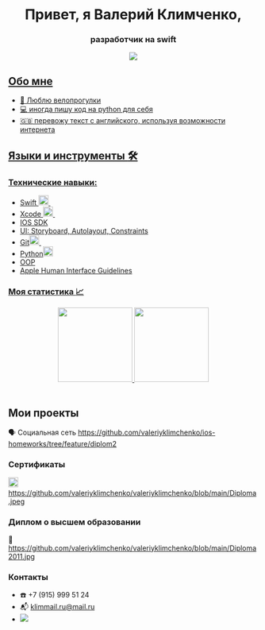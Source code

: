 <div id="header" align="center">
<h1> Привет, я Валерий Климченко, </h1>
<h3>  разработчик на swift </h3>
</div>

<div id="socials" align="center">
<a href="https://t.me/valeron_ios">
  <img src="https://img.shields.io/badge/telegram-blue?style=for-the-badge&logo=telegram&logoColor=white"/>
</div>


## Обо мне
- :bicyclist:	Люблю велопрогулки
- :computer: иногда пишу код на python для себя
- :uk: перевожу текст с английского, используя возможности интернета

## Языки и инструменты :hammer_and_wrench:
### Технические навыки:
<ul>
<li>Swift <img src="https://cdn.jsdelivr.net/gh/devicons/devicon/icons/swift/swift-original.svg" title="swift" width="20" height="20"/>&nbsp</li>
<li>Xcode <img src="https://cdn.jsdelivr.net/gh/devicons/devicon@latest/icons/xcode/xcode-original.svg" title="xcode" width="20" height="20"/>&nbsp</li>
<li>IOS SDK</li>
<li>UI: Storyboard, Autolayout, Constraints</li>
<li>Git<img src="https://cdn.jsdelivr.net/gh/devicons/devicon/icons/git/git-plain.svg" title="git" width="20" height="20"/>&nbsp</li>
<li>Python<img src="https://cdn.jsdelivr.net/gh/devicons/devicon/icons/python/python-original.svg" title="python" width="20" height="20"/></li>
<li>OOP</li>

<li>Apple Human Interface Guidelines</li>
</ul>

### Моя статистика :chart_with_upwards_trend:
<div id="stat" align="center">
  <img height=150 src="https://github-readme-stats.vercel.app/api?username=valeriyklimchenko&show_icons=true&count_private=true"/>
  <img height=150 src="https://github-readme-stats.vercel.app/api/top-langs/?username=valeriyklimchenko&layout=compact"/></a>
</div>

 <div id="stat" align="center">
    <img src="https://github-profile-summary-cards.vercel.app/api/cards/profile-details?username=valeriyklimchenko&theme=github_dark" alt=""/>
    <img src="https://github-profile-summary-cards.vercel.app/api/cards/most-commit-language?username=valeriyklimchenko&theme=github_dark" alt=""/>
     <img src="https://github-profile-summary-cards.vercel.app/api/cards/stats?username=valeriyklimchenko&theme=github_dark" alt=""/>
</div>
 
 ## Мои проекты
:speaking_head: Социальная сеть https://github.com/valeriyklimchenko/ios-homeworks/tree/feature/diplom2

 ### Сертификаты
 <img src="https://cdn.jsdelivr.net/gh/devicons/devicon/icons/swift/swift-original.svg" title="swift" width="20" height="20"/>&nbsp;
 https://github.com/valeriyklimchenko/valeriyklimchenko/blob/main/Diploma.jpeg

 ### Диплом о высшем образовании
 :microscope: https://github.com/valeriyklimchenko/valeriyklimchenko/blob/main/Diploma2011.jpg

### Контакты
- :phone: +7 (915) 999 51 24
- :mailbox_with_mail: <klimmail.ru@mail.ru>
- <div id="socials" align="left"> <a href="https://t.me/valeron_ios">
    <img src="https://img.shields.io/badge/telegram-blue?style=for-the-badge&logo=telegram&logoColor=white"/> 
  </div>

